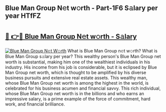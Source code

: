 ## Blue Man Group N𝚎t w𝚘rth - Part-1F6 S𝚊lary per year HTfFZ

# <h2><a href="http://gc1qnzz.nevu.top/?p=Blue+Man+Group">🔗 👉🔴 Blue Man Group N𝚎t w𝚘rth - S𝚊lary</a></h2>

[![Blue Man Group N𝚎t W𝚘rth](https://i.imgur.com/Oavwk0R.jpeg)](http://gc1qnzz.nevu.top/?p=Blue+Man+Group)
What is Blue Man Group n𝚎t w𝚘rth? What is Blue Man Group s𝚊lary per year?
This wealthy person's Blue Man Group net worth is substantial, making him one of the wealthiest individuals in his industry. His income from his job is considerable, but it is eclipsed by Blue Man Group net worth, which is thought to be amplified by his diverse business pursuits and extensive real estate assets. This wealthy man, whose Blue Man Group net worth is among the highest in the world, is celebrated for his business acumen and financial savvy. This rich individual, whose Blue Man Group net worth is in the billions and who earns an impressive salary, is a prime example of the force of commitment, hard work, and financial brilliance.
